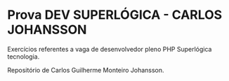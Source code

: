 # Prova DEV SUPERLÓGICA - CARLOS JOHANSSON

Exercícios referentes a vaga de desenvolvedor pleno PHP Superlógica tecnologia.

Repositório de Carlos Guilherme Monteiro Johansson.
